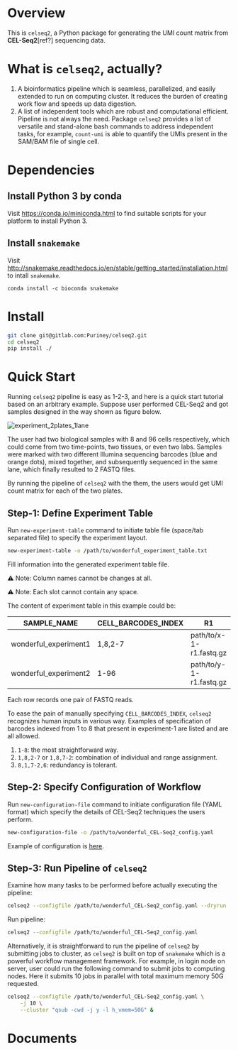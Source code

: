 # Overview

This is `celseq2`, a Python package for generating the UMI count matrix
from **CEL-Seq2**[ref?] sequencing data.

# What is `celseq2`, actually?

1. A bioinformatics pipeline which is seamless, parallelized, and easily
extended to run on computing cluster. It reduces the burden of creating work
flow and speeds up data digestion.
2. A list of independent tools which are robust and computational efficient.
Pipeline is not always the need. Package `celseq2` provides a list of versatile
and stand-alone bash commands to address independent tasks, for example,
`count-umi` is able to quantify the UMIs present in the SAM/BAM file of single
cell.

# Dependencies

## Install Python 3 by conda

Visit <https://conda.io/miniconda.html> to find suitable scripts for your platform to install Python 3.

## Install `snakemake`

Visit <http://snakemake.readthedocs.io/en/stable/getting_started/installation.html> to intall `snakemake`.

```
conda install -c bioconda snakemake
```

# Install

``` bash
git clone git@gitlab.com:Puriney/celseq2.git
cd celseq2
pip install ./
```

# Quick Start

Running `celseq2` pipeline is easy as 1-2-3, and here is a quick start tutorial
based on an arbitrary example. Suppose user performed CEL-Seq2 and got samples
designed in the way shown as figure below.

![experiment_2plates_1lane](http://i.imgur.com/Vi2cD6e.png)

The user had two biological samples with 8 and 96 cells respectively, which could come
from two time-points, two tissues, or even two labs. Samples were marked with
two different Illumina sequencing barcodes (blue and orange dots), mixed
together, and subsequently sequenced in the same lane, which finally resulted
to 2 FASTQ files.

By running the pipeline of `celseq2` with the them, the users would get
UMI count matrix for each of the two plates.

## Step-1: Define Experiment Table

Run `new-experiment-table` command to initiate table file (space/tab separated
file) to specify the experiment layout.

``` bash
new-experiment-table -o /path/to/wonderful_experiment_table.txt
```

Fill information into the generated experiment table file.

:warning: Note: Column names cannot be changes at all.

:warning: Note: Each slot cannot contain any space.

The content of experiment table in this example could be:

| SAMPLE_NAME               | CELL_BARCODES_INDEX   | R1                        | R2                        |
|-----------------------    |---------------------  |-------------------------  |-------------------------  |
| wonderful_experiment1     | 1,8,2-7               | path/to/x-1-r1.fastq.gz   | path/to/x-1-r2.fastq.gz   |
| wonderful_experiment2     | 1-96                  | path/to/y-1-r1.fastq.gz   | path/to/y-2-r2.fastq.gz   |

Each row records one pair of FASTQ reads.

To ease the pain of manually specifying `CELL_BARCODES_INDEX`, `celseq2`
recognizes human inputs in various way. Examples of specification of barcodes
indexed from 1 to 8 that present in experiment-1 are listed and are all allowed.

1. `1-8`: the most straightforward way.
2. `1,8,2-7` or `1,8,7-2`: combination of individual and range assignment.
3. `8,1,7-2,6`: redundancy is tolerant.


## Step-2: Specify Configuration of Workflow

Run `new-configuration-file` command to initiate configuration file (YAML
format) which specify the details of CEL-Seq2 techniques the users perform.

``` bash
new-configuration-file -o /path/to/wonderful_CEL-Seq2_config.yaml
```

Example of configuration is [here](https://gitlab.com/Puriney/celseq2/blob/master/example/config.yaml).


## Step-3: Run Pipeline of `celseq2`

Examine how many tasks to be performed before actually executing the pipeline:

``` bash
celseq2 --configfile /path/to/wonderful_CEL-Seq2_config.yaml --dryrun
```

Run pipeline:

``` bash
celseq2 --configfile /path/to/wonderful_CEL-Seq2_config.yaml
```

Alternatively, it is straightforward to run the pipeline of `celseq2` by
submitting jobs to cluster, as `celseq2` is built on top of `snakemake` which is
a powerful workflow management framework. For example, in login node on server,
user could run the following command to submit jobs to computing nodes. Here it
submits 10 jobs in parallel with total maximum memory 50G requested.

``` bash
celseq2 --configfile /path/to/wonderful_CEL-Seq2_config.yaml \
    -j 10 \
    --cluster "qsub -cwd -j y -l h_vmem=50G" &
```

# Documents


